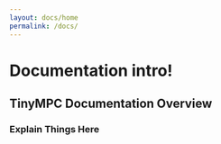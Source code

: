```yaml
---
layout: docs/home
permalink: /docs/
---
```


# Documentation intro!

## TinyMPC Documentation Overview

### Explain Things Here